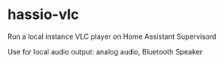 # hassio-vlc
Run a local instance VLC player on Home Assistant Supervisord

Use for local audio output: analog audio, Bluetooth Speaker
